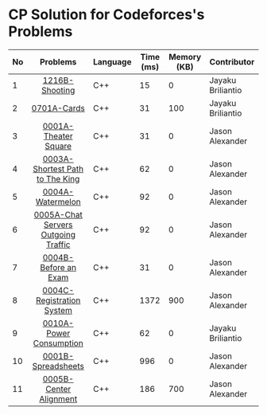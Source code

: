 # CP Solution for Codeforces's Problems

|**No**| **Problems**      | **Language** | **Time (ms)** | **Memory (KB)** | **Contributor**   |
| ---- |:-----------------:| -------- | -------- | ---------- | ----------------- |
| 1 | [1216B-Shooting](./b_1216_shooting.cpp) | C++ | 15 | 0 | Jayaku Briliantio |
| 2 | [0701A-Cards](./a_0701_cards.cpp) | C++ | 31 | 100 | Jayaku Briliantio |
| 3 | [0001A-Theater Square](./a_0001_theater_square.cpp) | C++ | 31 | 0 | Jason Alexander |
| 4 | [0003A-Shortest Path to The King](./a_0003_shortest_path_of_the_king.cpp) | C++ | 62 | 0 | Jason Alexander |
| 5 | [0004A-Watermelon](./a_0004_watermelon.cpp) | C++ | 92 | 0 | Jason Alexander |
| 6 | [0005A-Chat Servers Outgoing Traffic](./a_0005_chat_servers_outgoing_traffic.cpp) | C++ | 92 | 0 | Jason Alexander |
| 7 | [0004B-Before an Exam](./b_0004_before_an_exam.cpp) | C++ | 31 | 0 | Jason Alexander |
| 8 | [0004C-Registration System](./c_0004_registration_system.cpp) | C++ | 1372 | 900 | Jason Alexander |
| 9 | [0010A-Power Consumption](./a_0010_power_consumption.cpp) | C++ | 62 | 0 | Jayaku Briliantio |
| 10 | [0001B-Spreadsheets](./b_0001_spreadsheets.cpp) | C++ | 996 | 0 | Jason Alexander |
| 11 | [0005B-Center Alignment](./b_0005_center_alignment.cpp) | C++ | 186 | 700 | Jason Alexander |